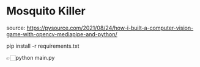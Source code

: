 # Mosquito Killer
source: https://pysource.com/2021/08/24/how-i-built-a-computer-vision-game-with-opencv-mediapipe-and-python/

pip install -r requirements.txt

👉🏻python main.py
